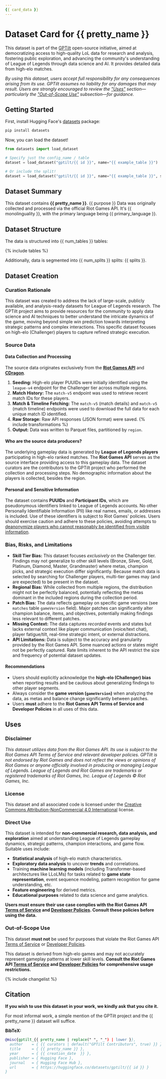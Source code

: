 ```yaml
---
{{ card_data }}
---
```


# Dataset Card for {{ pretty_name }}

This dataset is part of the [GPTilt](https://github.com/gptilt) open-source initiative, aimed at democratizing access to high-quality LoL data for research and analysis, fostering public exploration, and advancing the community's understanding of League of Legends through data science and AI. It provides detailed data from high-elo matches.

*By using this dataset, users accept full responsibility for any consequences arising from its use. GPTilt assumes no liability for any damages that may result. Users are strongly encouraged to review the ["Uses"](#uses) section—particularly the ["Out-of-Scope Use"](#out-of-scope-use) subsection—for guidance.*

## Getting Started

First, install Hugging Face's [datasets](https://pypi.org/project/datasets/) package:

```bash
pip install datasets
```

Now, you can load the dataset!

```py
from datasets import load_dataset

# Specify just the config_name / table
dataset = load_dataset("gptilt/{{ id }}", name="{{ example_table }}")

# Or include the split!
dataset = load_dataset("gptilt/{{ id }}", name="{{ example_table }}", split="{{ example_split }}")
```

## Dataset Summary

This dataset contains **{{ pretty_name }}**. {{ purpose }} Data was originally collected and processed via the official Riot Games API. It's {{ monolinguality }}, with the primary language being {{ primary_language }}.

## Dataset Structure

The data is structured into {{ num_tables }} tables:

{% include tables %}

Additionally, data is segmented into {{ num_splits }} splits: {{ splits }}.

## Dataset Creation

### Curation Rationale

This dataset was created to address the lack of large-scale, publicly available, and analysis-ready datasets for League of Legends research. The GPTilt project aims to provide resources for the community to apply data science and AI techniques to better understand the intricate dynamics of the game, moving beyond simple win prediction towards interpreting strategic patterns and complex interactions. This specific dataset focuses on high-elo (Challenger) players to capture refined strategic execution.

### Source Data

#### Data Collection and Processing

The source data originates exclusively from the [**Riot Games API**](https://developer.riotgames.com/apis) and [**CDragon**](https://communitydragon.org/).

1. **Seeding:** High-elo player PUUIDs were initially identified using the `league-v4` endpoint for the Challenger tier across multiple regions.
2. **Match History:** The `match-v5` endpoint was used to retrieve recent match IDs for these players.
3. **Match & Timeline Fetching:** The `match-v5` (match details) and `match-v5` (match timeline) endpoints were used to download the full data for each unique match ID identified.
4. **Raw Storage:** Raw API responses (JSON format) were saved.
{% include transformations %}
6. **Output:** Data was written to Parquet files, partitioned by `region`.

#### Who are the source data producers?

The underlying gameplay data is generated by **League of Legends players** participating in high-elo ranked matches. The **Riot Games API** serves as the source interface providing access to this gameplay data. The dataset curators are the contributors to the GPTilt project who performed the collection and processing steps. No demographic information about the players is collected, besides the region.

#### Personal and Sensitive Information

The dataset contains **PUUIDs** and **Participant IDs**, which are pseudonymous identifiers linked to League of Legends accounts. No other Personally Identifiable Information (PII) like real names, emails, or addresses is included. Use of these identifiers is subject to Riot Games' policies. Users should exercise caution and adhere to these policies, avoiding attempts to [deanonymize players who cannot reasonably be identified from visible information](https://developer.riotgames.com/policies/general#_developer-safety).

### Bias, Risks, and Limitations

- **Skill Tier Bias:** This dataset focuses *exclusively* on the Challenger tier. Findings may not generalize to other skill levels (Bronze, Silver, Gold, Platinum, Diamond, Master, Grandmaster) where metas, champion picks, and strategic execution differ significantly. Because match data is selected by searching for Challenger players, multi-tier games may (and are expected) to be present in the dataset.
- **Regional Bias:** While collected from multiple regions, the distribution might not be perfectly balanced, potentially reflecting the metas dominant in the included regions during the collection period.
- **Patch Bias:** The data reflects gameplay on specific game versions (see `matches` table `gameVersion` field). Major patches can significantly alter champion balance, items, and objectives, potentially making findings less relevant to different patches.
- **Missing Context:** The data captures *recorded* events and states but lacks external context like player communication (voice/text chat), player fatigue/tilt, real-time strategic intent, or external distractions.
- **API Limitations:** Data is subject to the accuracy and granularity provided by the Riot Games API. Some nuanced actions or states might not be perfectly captured. Rate limits inherent to the API restrict the size and frequency of potential dataset updates.

#### Recommendations

- Users should explicitly acknowledge the **high-elo (Challenger) bias** when reporting results and be cautious about generalizing findings to other player segments.
- Always consider the **game version (`gameVersion`)** when analyzing the data, as metas and balance change significantly between patches.
- Users **must** adhere to the **Riot Games API Terms of Service and Developer Policies** in all uses of this data.

## Uses

### Disclaimer

*This dataset utilizes data from the Riot Games API. Its use is subject to the Riot Games API Terms of Service and relevant developer policies. GPTilt is not endorsed by Riot Games and does not reflect the views or opinions of Riot Games or anyone officially involved in producing or managing League of Legends. League of Legends and Riot Games are trademarks or registered trademarks of Riot Games, Inc. League of Legends © Riot Games, Inc.*

### License

This dataset and all associated code is licensed under the [Creative Commons Attribution-NonCommercial 4.0 International](https://creativecommons.org/licenses/by-nc/4.0/legalcode.en) license.

### Direct Use

This dataset is intended for **non-commercial research, data analysis, and exploration** aimed at understanding League of Legends gameplay dynamics, strategic patterns, champion interactions, and game flow. Suitable uses include:

- **Statistical analysis** of high-elo match characteristics.
- **Exploratory data analysis** to uncover **trends** and correlations.
- Training **machine learning models** (including Transformer-based architectures like LLoLMs) for tasks related to **game state representation**, event sequence modeling, pattern recognition for game understanding, etc.
- **Feature engineering** for derived metrics.
- **Educational purposes** related to data science and game analytics.

**Users must ensure their use case complies with the Riot Games API [Terms of Service](https://developer.riotgames.com/terms) and [Developer Policies](https://developer.riotgames.com/policies/general). Consult these policies before using the data.**

### Out-of-Scope Use

This dataset **must not** be used for purposes that violate the Riot Games API [Terms of Service](https://developer.riotgames.com/terms) or [Developer Policies](https://developer.riotgames.com/policies/general).

This dataset is derived from high-elo games and may not accurately represent gameplay patterns at lower skill levels. **Consult the Riot Games API [Terms of Service](https://developer.riotgames.com/terms) and [Developer Policies](https://developer.riotgames.com/policies/general) for comprehensive usage restrictions.**

{% include changelist %}

## Citation

**If you wish to use this dataset in your work, we kindly ask that you cite it.**

For most informal work, a simple mention of the GPTilt project and the {{ pretty_name }} dataset will suffice.

**BibTeX:**

```bibtex
@misc{gptilt_{{ pretty_name | replace(" ", "_") | lower }},
  author    = { {{ curators | default("GPTilt Contributors", true) }} },
  title     = { {{ pretty_name }} },
  year      = { {{ creation_date  }} },
  publisher = { Hugging Face },
  journal   = { Hugging Face Hub },
  url       = { https://huggingface.co/datasets/gptilt/{{ id }} }
}
```
